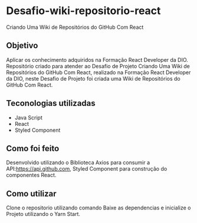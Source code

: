 # Desafio-wiki-repositorio-react
Criando Uma Wiki de Repositórios do GitHub Com React

## Objetivo
Aplicar os conhecimento adquiridos na Formação React Developer da DIO.
Repositório criado para atender ao Desafio de Projeto Criando Uma Wiki de Repositórios do GitHub Com React, realizado na Formação React Developer da DIO, neste Desafio de Projeto foi criada uma Wiki de Repositórios do GitHub Com React.

## Teconologias utilizadas
- Java Script
- React
- Styled Component

## Como foi feito
 Desenvolvido utilizando o Biblioteca Axios para consumir a API:https://api.github.com, Styled Component para construção do componentes React.
 
## Como utilizar
Clone o repositorio utilizando comando 
Baixe as dependencias e inicialize o Projeto utilizando o Yarn Start.
